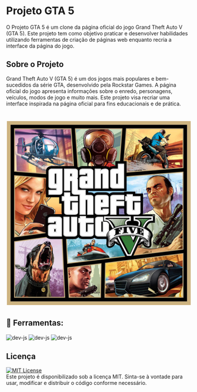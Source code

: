 # Projeto GTA 5
O Projeto GTA 5 é um clone da página oficial do jogo Grand Theft Auto V (GTA 5). Este projeto tem como objetivo praticar e desenvolver habilidades utilizando ferramentas de criação de páginas web enquanto recria a interface da página do jogo.

## Sobre o Projeto
Grand Theft Auto V (GTA 5) é um dos jogos mais populares e bem-sucedidos da série GTA, desenvolvido pela Rockstar Games. A página oficial do jogo apresenta informações sobre o enredo, personagens, veículos, modos de jogo e muito mais. Este projeto visa recriar uma interface inspirada na página oficial para fins educacionais e de prática.

<h1 align="center">
    <img src="./src/images/gta5.jpg" width="500px" >
</h1>

## &#x1F528; Ferramentas:
<div>
        <img align="center" alt="dev-js" height="40" width="50" <img src="https://cdn.jsdelivr.net/gh/devicons/devicon/icons/html5/html5-original.svg" />
        <img align="center" alt="dev-js" height="40" width="50" <img src="https://cdn.jsdelivr.net/gh/devicons/devicon/icons/css3/css3-original.svg" />
        <img align="center" alt="dev-js" height="40" width="50" <img src="https://cdn.jsdelivr.net/gh/devicons/devicon/icons/javascript/javascript-original.svg">
</div>

## Licença
[![MIT License](https://img.shields.io/badge/License-MIT-green.svg)](https://choosealicense.com/licenses/mit/) <br>
Este projeto é disponibilizado sob a licença MIT. Sinta-se à vontade para usar, modificar e distribuir o código conforme necessário.
